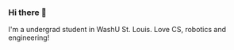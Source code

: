 ### Hi there 👋

I'm a undergrad student in WashU St. Louis.
Love CS, robotics and engineering!
<!--
![Anurag's github stats](https://github-readme-stats.vercel.app/api?username=LiYifei1218)
![Top Langs](https://github-readme-stats.vercel.app/api/top-langs/?username=LiYifei1218&hide=php,shell,powershell,css)
-->

<!--
**LiYifei1218/LiYifei1218** is a ✨ _special_ ✨ repository because its `README.md` (this file) appears on your GitHub profile.

Here are some ideas to get you started:

- 🔭 I’m currently working on ...
- 🌱 I’m currently learning ...
- 👯 I’m looking to collaborate on ...
- 🤔 I’m looking for help with ...
- 💬 Ask me about ...
- 📫 How to reach me: ...
- 😄 Pronouns: ...
- ⚡ Fun fact: ...
-->
